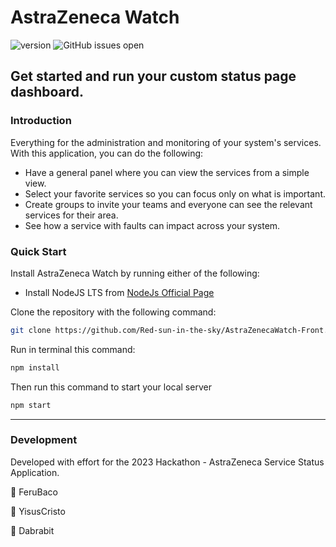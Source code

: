 # AstraZeneca Watch

![version](https://img.shields.io/badge/version-1.0.0-blue.svg)
![GitHub issues open](https://img.shields.io/github/issues/horizon-ui/horizon-ui-chakra-ts.svg?maxAge=2592000)

## Get started and run your custom status page dashboard.

### Introduction

Everything for the administration and monitoring of your system's services. With this application, you can do the following:

- Have a general panel where you can view the services from a simple view.
- Select your favorite services so you can focus only on what is important.
- Create groups to invite your teams and everyone can see the relevant services for their area.
- See how a service with faults can impact across your system.

### Quick Start

Install AstraZeneca Watch by running either of the following:

- Install NodeJS LTS from
  [NodeJs Official Page](https://nodejs.org/en/?ref=horizon-documentation)

Clone the repository with the following command:

```bash
git clone https://github.com/Red-sun-in-the-sky/AstraZenecaWatch-Front.git
```

Run in terminal this command:

```bash
npm install
```

Then run this command to start your local server

```bash
npm start
```

---

### Development

Developed with effort for the 2023 Hackathon - AstraZeneca Service Status Application.

🥬 FeruBaco

🚬 YisusCristo

🥟 Dabrabit
